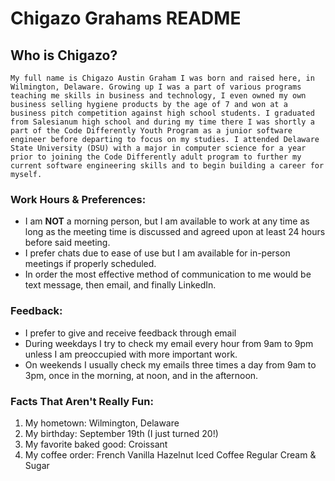 # Chigazo Grahams README

## Who is Chigazo?
    My full name is Chigazo Austin Graham I was born and raised here, in Wilmington, Delaware. Growing up I was a part of various programs teaching me skills in business and technology, I even owned my own business selling hygiene products by the age of 7 and won at a business pitch competition against high school students. I graduated from Salesianum high school and during my time there I was shortly a part of the Code Differently Youth Program as a junior software engineer before departing to focus on my studies. I attended Delaware State University (DSU) with a major in computer science for a year prior to joining the Code Differently adult program to further my current software engineering skills and to begin building a career for myself. 

### Work Hours & Preferences:
* I am **NOT** a morning person, but I am available to work at any time as long as the meeting time is discussed and agreed upon at least 24 hours before said meeting.
* I prefer chats due to ease of use but I am available for in-person meetings if properly scheduled.
* In order the most effective method of communication to me would be text message, then email, and finally LinkedIn.

  
### Feedback:
  
* I prefer to give and receive feedback through email
* During weekdays I try to check my email every hour from 9am to 9pm unless I am preoccupied with more important work.
* On weekends I usually check my emails three times a day from 9am to 3pm, once in the morning, at noon, and in the afternoon.
  

### Facts That Aren't Really Fun:

1. My hometown: Wilmington, Delaware
1. My birthday: September 19th (I just turned 20!)
1. My favorite baked good: Croissant
1. My coffee order: French Vanilla Hazelnut Iced Coffee Regular Cream & Sugar

